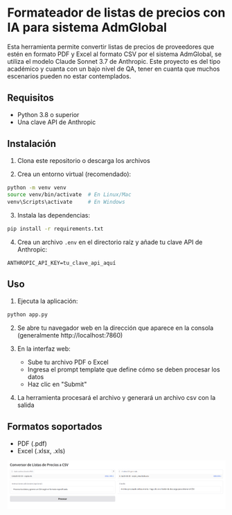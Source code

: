# Formateador de listas de precios con IA para sistema AdmGlobal

Esta herramienta permite convertir listas de precios de proveedores que estén en formato PDF y Excel al
formato CSV por el sistema AdmGlobal, se utiliza el modelo Claude Sonnet 3.7 de Anthropic.
Este proyecto es del tipo académico y cuanta con un bajo nivel de QA, tener en cuanta que muchos escenarios 
pueden no estar contemplados. 

## Requisitos

- Python 3.8 o superior
- Una clave API de Anthropic

## Instalación

1. Clona este repositorio o descarga los archivos

2. Crea un entorno virtual (recomendado):
```bash
python -m venv venv
source venv/bin/activate  # En Linux/Mac
venv\Scripts\activate     # En Windows
```

3. Instala las dependencias:
```bash
pip install -r requirements.txt
```

4. Crea un archivo `.env` en el directorio raíz y añade tu clave API de Anthropic:
```
ANTHROPIC_API_KEY=tu_clave_api_aquí
```

## Uso

1. Ejecuta la aplicación:
```bash
python app.py
```

2. Se abre tu navegador web en la dirección que aparece en la consola (generalmente http://localhost:7860)

3. En la interfaz web:
   - Sube tu archivo PDF o Excel
   - Ingresa el prompt template que define cómo se deben procesar los datos
   - Haz clic en "Submit"

4. La herramienta procesará el archivo y generará un archivo csv con la salida

## Formatos soportados

- PDF (.pdf)
- Excel (.xlsx, .xls)

![alt text](image.png)



